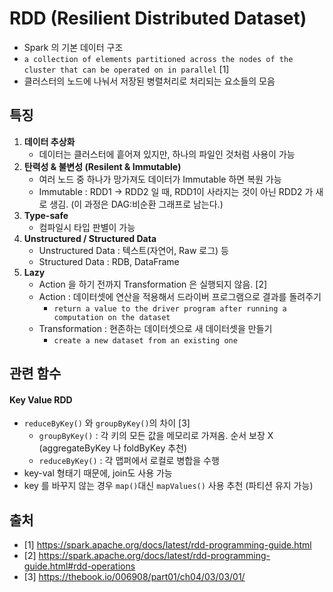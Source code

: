 # RDD (Resilient Distributed Dataset)

- Spark 의 기본 데이터 구조
- `a collection of elements partitioned across the nodes of the cluster that can be operated on in parallel` [1]
- 클러스터의 노드에 나눠서 저장된 병렬처리로 처리되는 요소들의 모음

## 특징
1. **데이터 추상화**
    - 데이터는 클러스터에 흩어져 있지만, 하나의 파일인 것처럼 사용이 가능
2. **탄력성 & 불변성 (Resilent & Immutable)**
    - 여러 노드 중 하나가 망가져도 데이터가 Immutable 하면 복원 가능
    - Immutable : RDD1 -> RDD2 일 때, RDD1이 사라지는 것이 아닌 RDD2 가 새로 생김. (이 과정은 DAG:비순환 그래프로 남는다.)
3. **Type-safe**
    - 컴파일시 타입 판별이 가능
4. **Unstructured / Structured Data**
    - Unstructured Data : 텍스트(자연어, Raw 로그) 등
    - Structured Data : RDB, DataFrame
5. **Lazy**
    - Action 을 하기 전까지 Transformation 은 실행되지 않음. [2]
    - Action : 데이터셋에 연산을 적용해서 드라이버 프로그램으로 결과를 돌려주기
      - `return a value to the driver program after running a computation on the dataset`
    - Transformation : 현존하는 데이터셋으로 새 데이터셋을 만들기
      - `create a new dataset from an existing one`

## 관련 함수
#### Key Value RDD
- `reduceByKey()` 와 `groupByKey()`의 차이 [3]
    - `groupByKey()` : 각 키의 모든 값을 메모리로 가져옴. 순서 보장 X (aggregateByKey 나 foldByKey 추천)
    - `reduceByKey()` : 각 맵퍼에서 로컬로 병합을 수행
- key-val 형태기 때문에, join도 사용 가능
- key 를 바꾸지 않는 경우 `map()`대신 `mapValues()` 사용 추천 (파티션 유지 가능)

## 출처
- [1] https://spark.apache.org/docs/latest/rdd-programming-guide.html
- [2] https://spark.apache.org/docs/latest/rdd-programming-guide.html#rdd-operations
- [3] https://thebook.io/006908/part01/ch04/03/03/01/
